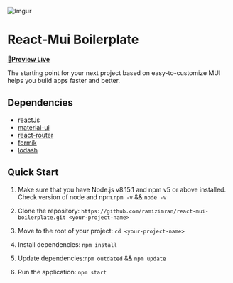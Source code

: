 ![Imgur](https://i.imgur.com/Cz1B3IB.jpg)

# React-Mui Boilerplate

**[🚀Preview Live](https://react-mui-boilerplate.vercel.app/)**

The starting point for your next project based on easy-to-customize MUI helps you build apps faster and better.

## Dependencies

- [reactJs](https://reactjs.org/)
- [material-ui](https://mui.com/)
- [react-router](https://reactrouter.com/)
- [formik](https://formik.org/)
- [lodash](https://lodash.com/)

## Quick Start

1. Make sure that you have Node.js v8.15.1 and npm v5 or above installed. Check version of node and npm.`npm -v` && `node -v`

2. Clone the repository: `https://github.com/ramizimran/react-mui-boilerplate.git <your-project-name>`

3. Move to the root of your project: `cd <your-project-name>`

4. Install dependencies: `npm install`

5. Update dependencies:`npm outdated` && `npm update`

6. Run the application: `npm start`
